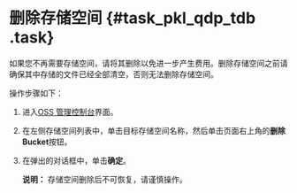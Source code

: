 # 删除存储空间 {#task_pkl_qdp_tdb .task}

如果您不再需要存储空间，请将其删除以免进一步产生费用。删除存储空间之前请确保其中存储的文件已经全部清空，否则无法删除存储空间。

操作步骤如下：

1.  进入[OSS 管理控制台](https://oss.console.aliyun.com/)界面。 
2.   在左侧存储空间列表中，单击目标存储空间名称，然后单击页面右上角的**删除Bucket**按钮。 
3.  在弹出的对话框中，单击**确定**。 

    **说明：** 存储空间删除后不可恢复，请谨慎操作。


